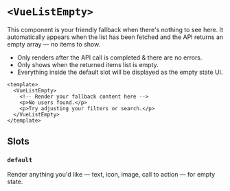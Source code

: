 # `<VueListEmpty>`

This component is your friendly fallback when there's nothing to see here. It automatically appears when the list has been fetched and the API returns an empty array — no items to show.

- Only renders after the API call is completed & there are no errors.
- Only shows when the returned items list is empty.
- Everything inside the default slot will be displayed as the empty state UI.

```vue
<template>
  <VueListEmpty>
    <!-- Render your fallback content here -->
    <p>No users found.</p>
    <p>Try adjusting your filters or search.</p>
  </VueListEmpty>
</template>
```

## Slots

### `default`

Render anything you'd like — text, icon, image, call to action — for empty state.
